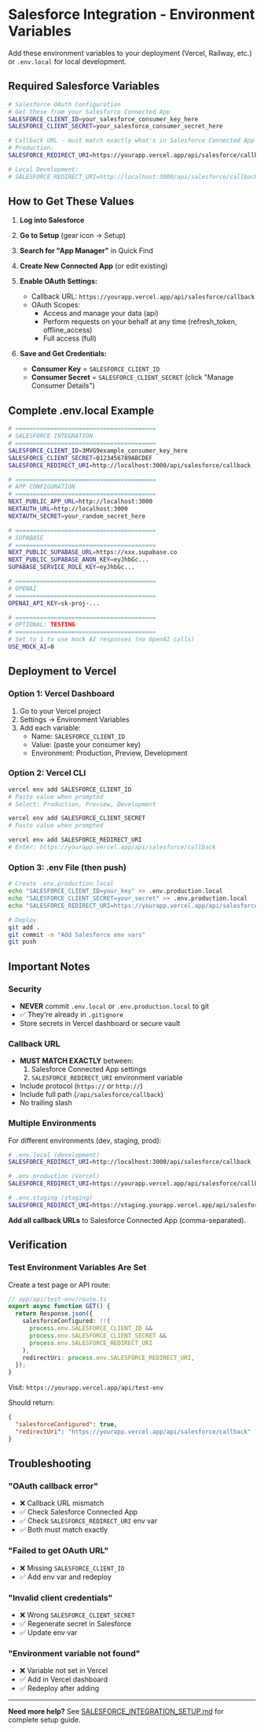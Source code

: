 # Salesforce Integration - Environment Variables

Add these environment variables to your deployment (Vercel, Railway, etc.) or `.env.local` for local development.

## Required Salesforce Variables

```bash
# Salesforce OAuth Configuration
# Get these from your Salesforce Connected App
SALESFORCE_CLIENT_ID=your_salesforce_consumer_key_here
SALESFORCE_CLIENT_SECRET=your_salesforce_consumer_secret_here

# Callback URL - must match exactly what's in Salesforce Connected App
# Production:
SALESFORCE_REDIRECT_URI=https://yourapp.vercel.app/api/salesforce/callback

# Local Development:
# SALESFORCE_REDIRECT_URI=http://localhost:3000/api/salesforce/callback
```

## How to Get These Values

1. **Log into Salesforce**

2. **Go to Setup** (gear icon → Setup)

3. **Search for "App Manager"** in Quick Find

4. **Create New Connected App** (or edit existing)

5. **Enable OAuth Settings:**
   - Callback URL: `https://yourapp.vercel.app/api/salesforce/callback`
   - OAuth Scopes:
     - Access and manage your data (api)
     - Perform requests on your behalf at any time (refresh_token, offline_access)
     - Full access (full)

6. **Save and Get Credentials:**
   - **Consumer Key** = `SALESFORCE_CLIENT_ID`
   - **Consumer Secret** = `SALESFORCE_CLIENT_SECRET` (click "Manage Consumer Details")

## Complete .env.local Example

```bash
# ========================================
# SALESFORCE INTEGRATION
# ========================================
SALESFORCE_CLIENT_ID=3MVG9example_consumer_key_here
SALESFORCE_CLIENT_SECRET=0123456789ABCDEF
SALESFORCE_REDIRECT_URI=http://localhost:3000/api/salesforce/callback

# ========================================
# APP CONFIGURATION
# ========================================
NEXT_PUBLIC_APP_URL=http://localhost:3000
NEXTAUTH_URL=http://localhost:3000
NEXTAUTH_SECRET=your_random_secret_here

# ========================================
# SUPABASE
# ========================================
NEXT_PUBLIC_SUPABASE_URL=https://xxx.supabase.co
NEXT_PUBLIC_SUPABASE_ANON_KEY=eyJhbGc...
SUPABASE_SERVICE_ROLE_KEY=eyJhbGc...

# ========================================
# OPENAI
# ========================================
OPENAI_API_KEY=sk-proj-...

# ========================================
# OPTIONAL: TESTING
# ========================================
# Set to 1 to use mock AI responses (no OpenAI calls)
USE_MOCK_AI=0
```

## Deployment to Vercel

### Option 1: Vercel Dashboard

1. Go to your Vercel project
2. Settings → Environment Variables
3. Add each variable:
   - Name: `SALESFORCE_CLIENT_ID`
   - Value: (paste your consumer key)
   - Environment: Production, Preview, Development

### Option 2: Vercel CLI

```bash
vercel env add SALESFORCE_CLIENT_ID
# Paste value when prompted
# Select: Production, Preview, Development

vercel env add SALESFORCE_CLIENT_SECRET
# Paste value when prompted

vercel env add SALESFORCE_REDIRECT_URI
# Enter: https://yourapp.vercel.app/api/salesforce/callback
```

### Option 3: .env File (then push)

```bash
# Create .env.production.local
echo "SALESFORCE_CLIENT_ID=your_key" >> .env.production.local
echo "SALESFORCE_CLIENT_SECRET=your_secret" >> .env.production.local
echo "SALESFORCE_REDIRECT_URI=https://yourapp.vercel.app/api/salesforce/callback" >> .env.production.local

# Deploy
git add .
git commit -m "Add Salesforce env vars"
git push
```

## Important Notes

### Security
- **NEVER** commit `.env.local` or `.env.production.local` to git
- ✅ They're already in `.gitignore`
- Store secrets in Vercel dashboard or secure vault

### Callback URL
- **MUST MATCH EXACTLY** between:
  1. Salesforce Connected App settings
  2. `SALESFORCE_REDIRECT_URI` environment variable
- Include protocol (`https://` or `http://`)
- Include full path (`/api/salesforce/callback`)
- No trailing slash

### Multiple Environments

For different environments (dev, staging, prod):

```bash
# .env.local (development)
SALESFORCE_REDIRECT_URI=http://localhost:3000/api/salesforce/callback

# .env.production (Vercel)
SALESFORCE_REDIRECT_URI=https://yourapp.vercel.app/api/salesforce/callback

# .env.staging (staging)
SALESFORCE_REDIRECT_URI=https://staging.yourapp.vercel.app/api/salesforce/callback
```

**Add all callback URLs** to Salesforce Connected App (comma-separated).

## Verification

### Test Environment Variables Are Set

Create a test page or API route:

```typescript
// app/api/test-env/route.ts
export async function GET() {
  return Response.json({
    salesforceConfigured: !!(
      process.env.SALESFORCE_CLIENT_ID &&
      process.env.SALESFORCE_CLIENT_SECRET &&
      process.env.SALESFORCE_REDIRECT_URI
    ),
    redirectUri: process.env.SALESFORCE_REDIRECT_URI,
  });
}
```

Visit: `https://yourapp.vercel.app/api/test-env`

Should return:
```json
{
  "salesforceConfigured": true,
  "redirectUri": "https://yourapp.vercel.app/api/salesforce/callback"
}
```

## Troubleshooting

### "OAuth callback error"
- ❌ Callback URL mismatch
- ✅ Check Salesforce Connected App
- ✅ Check `SALESFORCE_REDIRECT_URI` env var
- ✅ Both must match exactly

### "Failed to get OAuth URL"
- ❌ Missing `SALESFORCE_CLIENT_ID`
- ✅ Add env var and redeploy

### "Invalid client credentials"
- ❌ Wrong `SALESFORCE_CLIENT_SECRET`
- ✅ Regenerate secret in Salesforce
- ✅ Update env var

### "Environment variable not found"
- ❌ Variable not set in Vercel
- ✅ Add in Vercel dashboard
- ✅ Redeploy after adding

---

**Need more help?** See [SALESFORCE_INTEGRATION_SETUP.md](./SALESFORCE_INTEGRATION_SETUP.md) for complete setup guide.
